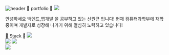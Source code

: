 ![header](https://capsule-render.vercel.app/api?type=cylinder&color=auto&height=300&section=header&text=Hello!%20안녕하세요!&fontSize=90)
:page_with_curl: portfolio :page_with_curl:
<a href="https://sok5188.github.io/"><img src="https://img.shields.io/badge/Github_page-gray?style=for-the-badge&logo=githubpages&logoColor=#222222"></a>

안녕하세요
백엔드,앱개발 을 공부하고 있는 신원균 입니다!
현재 컴퓨터과학부에 재학 중이며 개발자로 성장해 나가기 위해 열심히 노력하고 있습니다! 

:punch: Stack :punch:
<img src="https://img.shields.io/badge/Node.js-#339933?style=for-the-badge&logo=node.js&logoColor=green">    
<img src="https://img.shields.io/badge/Kotlin-#7F52FF?style=for-the-badge&logo=Kotlin&logoColor=blue">
<img src="https://img.shields.io/badge/C-#A8B9CC?style=for-the-badge&logo=C&logoColor=black">  
<img src="https://img.shields.io/badge/C++-#00599C?style=for-the-badge&logo=C++&logoColor=black">   




